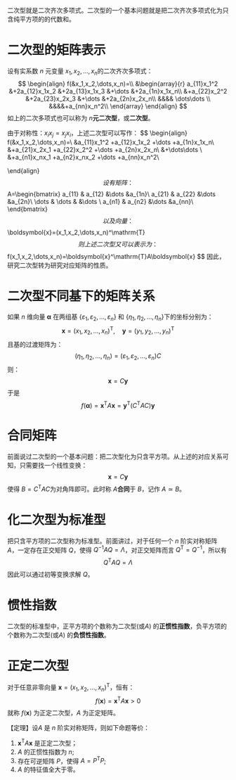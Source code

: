 二次型就是二次齐次多项式。二次型的一个基本问题就是把二次齐次多项式化为只含纯平方项的的代数和。



# 二次型的矩阵表示

设有实系数 $n$​ 元变量 $x_1, x_2, \dots, x_n$​ 的二次齐次多项式：
$$
\begin{align}
f(&x_1,x_2,\dots,x_n)=\\
&\begin{array}{r}
   a_{11}x_1^2 &+2a_{12}x_1x_2 &+2a_{13}x_1x_3 &+\dots &+2a_{1n}x_1x_n\\
   &+a_{22}x_2^2 &+2a_{23}x_2x_3 &+\dots &+2a_{2n}x_2x_n\\
   &&&& \dots\dots \\
   &&&&+a_{nn}x_n^2\\
\end{array}
\end{align}
$$
如上的二次多项式也可以称为 $n$​​ **元二次型**，或**二次型**。

由于对称性：$x_ix_j=x_jx_i$，上述二次型可以写作：
$$
\begin{align}
f(&x_1,x_2,\dots,x_n)=\\
&a_{11}x_1^2 +a_{12}x_1x_2 +\dots +a_{1n}x_1x_n\\
&+a_{21}x_2x_1 +a_{22}x_2^2 +\dots +a_{2n}x_2x_n\\
&+\dots\dots \\
&+a_{n1}x_nx_1 +a_{n2}x_nx_2 +\dots +a_{nn}x_n^2\\

\end{align}
$$
设有矩阵：
$$
A=\begin{bmatrix}
   a_{11} & a_{12} &\dots &a_{1n}\\
   a_{21} & a_{22} &\dots &a_{2n}\\
   \dots  & \dots  &      &\dots \\
   a_{n1} & a_{n2} &\dots &a_{nn}\\
\end{bmatrix}
$$
以及向量：
$$
\boldsymbol{x}=(x_1,x_2,\dots,x_n)^\mathrm{T}
$$
则上述二次型又可以表示为：
$$
f(x_1,x_2,\dots,x_n)=\boldsymbol{x}^\mathrm{T}A\boldsymbol{x}
$$
因此，研究二次型转为研究对应矩阵的性质。

# 二次型不同基下的矩阵关系

如果 $n$ 维向量 $\boldsymbol{\alpha}$ 在两组基 $\{ \varepsilon_1,\varepsilon_2,\dots,\varepsilon_n\}$ 和 $\{ \eta_1,\eta_2,\dots,\eta_n\}$​下的坐标分别为：
$$
\boldsymbol{x}=(x_1,x_2,\dots,x_n)^\mathrm{T},\quad \boldsymbol{y}=(y_1,y_2,\dots,y_n)^\mathrm{T}
$$
且基的过渡矩阵为：
$$
(\eta_1,\eta_2,\dots,\eta_n)=(\varepsilon_1,\varepsilon_2,\dots,\varepsilon_n)C
$$
则：
$$
\boldsymbol{x}=C\boldsymbol{y}
$$
于是
$$
f(\boldsymbol{\alpha})=\boldsymbol{x}^\mathrm{T}A\boldsymbol{x}=\boldsymbol{y}^\mathrm{T}(C^\mathrm{T}AC)\boldsymbol{y}
$$


# 合同矩阵

前面说过二次型的一个基本问题：把二次型化为只含平方项。从上述的对应关系可知，只需要找一个线性变换：
$$
\boldsymbol{x}=C\boldsymbol{y}
$$
使得 $B=C^\mathrm{T}AC$​​ 为对角阵即可。此时称 $A$​ **合同**于 $B$​，记作 $A\simeq B$​。​



# 化二次型为标准型

把只含平方项的二次型称为标准型。前面讲过，对于任何一个 $n$ 阶实对称矩阵 $A$，一定存在正交矩阵 $Q$，使得 $Q^{-1}AQ=\Lambda$，对正交矩阵而言 $Q^\mathrm{T}=Q^{-1}$，所以有
$$
Q^\mathrm{T}AQ=\Lambda
$$
因此可以通过初等变换求解 $Q$。​



# 惯性指数

二次型的标准型中，正平方项的个数称为二次型(或$A$) 的**正惯性指数**，负平方项的个数称为二次型(或$A$​) 的**负惯性指数**。



# 正定二次型

对于任意非零向量 $\boldsymbol{x}=(x_1,x_2,\dots,x_n)^\mathrm{T}$​​，恒有：
$$
f(\boldsymbol{x})=\boldsymbol{x}^\mathrm{T}A\boldsymbol{x}\gt 0
$$
就称 $f(\boldsymbol{x})$ 为正定二次型，$A$ 为正定矩阵。​

【定理】设$A$ 是 $n$ 阶实对称矩阵，则如下命题等价：

1. $\boldsymbol{x}^\mathrm{T}A\boldsymbol{x}$ 是正定二次型；
2. $A$ 的正惯性指数为 $n$;
3. 存在可逆矩阵 $P$，使得 $A=P^\mathrm{T}P$;
4. $A$ 的特征值全大于零。

